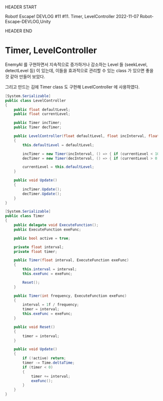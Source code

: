 HEADER START

Robot! Escape! DEVLOG #11
#11. Timer, LevelController
2022-11-07
Robot-Escape-DEVLOG,Unity

HEADER END

# Timer, LevelController

EnemyAI 를 구현하면서 지속적으로 증가하거나 감소하는 Level 들 (seekLevel, detectLevel 등) 이 있는데,
이들을 효과적으로 관리할 수 있는 class 가 있으면 좋을 것 같아 만들어 보았다.

그리고 만드는 김에 Timer class 도 구현해 LevelController 에 사용하였다.

```csharp
[System.Serializable]
public class LevelController
{
    public float defaultLevel;
    public float currentLevel;

    public Timer incTimer;
    public Timer decTimer;

    public LevelController(float defaultLevel, float incInterval, float decInterval)
    {
        this.defaultLevel = defaultLevel;

        incTimer = new Timer(incInterval, () => { if (currentLevel < 100) currentLevel++; });
        decTimer = new Timer(decInterval, () => { if (currentLevel > 0) currentLevel--; });

        currentLevel = this.defaultLevel;
    }

    public void Update()
    {
        incTimer.Update();
        decTimer.Update();
    }
}
```

```csharp
[System.Serializable]
public class Timer
{
    public delegate void ExecuteFunction();
    public ExecuteFunction exeFunc;

    public bool active = true;

    private float interval;
    private float timer;

    public Timer(float interval, ExecuteFunction exeFunc)
    {
        this.interval = interval;
        this.exeFunc = exeFunc;

        Reset();
    }

    public Timer(int frequency, ExecuteFunction exeFunc)
    {
        interval = 1f / frequency;
        timer = interval;
        this.exeFunc = exeFunc;
    }

    public void Reset()
    {
        timer = interval;
    }

    public void Update()
    {
        if (!active) return;
        timer -= Time.deltaTime;
        if (timer < 0)
        {
            timer += interval;
            exeFunc();
        }
    }
}
```
